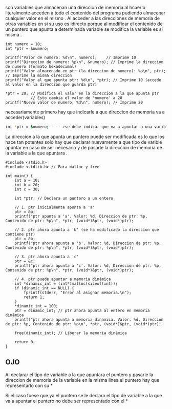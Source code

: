 son variables que almacenan una direccion de memoria al hcaerlo literalmente acceden a todo el contenido del programa pudiendo almacenar cualquier valor en el mismo .
Al acceder a las direcciones de memoria de otras variables en si su uso es idirecto porque al modificar el contenido de un puntero que apunta a determinada variable se modifica la variable es si misma .

```palintext
int numero = 10;
int *ptr = &numero;

printf("Valor de numero: %d\n", numero);    // Imprime 10
printf("Direccion de numero: %p\n", &numero); // Imprime la direccion de numero (formato hexadecimal)
printf("Valor almacenado en ptr (la direccion de numero): %p\n", ptr); // Imprime la misma direccion
printf("Valor al que apunta ptr: %d\n", *ptr); // Imprime 10 (accede al valor en la direccion que guarda ptr)

*ptr = 20; // Modifica el valor en la direccion a la que apunta ptr
           // Esto cambia el valor de 'numero' a 20
printf("Nuevo valor de numero: %d\n", numero); // Imprime 20
```

necesariamente primero hay que indicarle a que direccion de memoria va a acceder(variables) 
```bash
int *ptr = &numero; ----->se debe indicar que va a apuntar a una varible tipo int y se le pasa su direccion
```

La direccion a la que apunta un puntero puede ser modificada es lo que los hace tan potentes solo hay que declarar nuevamente a que tipo de varible apuntar en caso de ser necesario y de pasarle la direccion de memoria de la variable a la que apuntara .

```plainetxt
#include <stdio.h>
#include <stdlib.h> // Para malloc y free

int main() {
    int a = 10;
    int b = 20;
    int c = 30;

    int *ptr; // Declara un puntero a un entero

    // 1. ptr inicialmente apunta a 'a'
    ptr = &a;
    printf("ptr apunta a 'a'. Valor: %d, Direccion de ptr: %p, Contenido de ptr: %p\n", *ptr, (void*)&ptr, (void*)ptr);

    // 2. ptr ahora apunta a 'b' (se ha modificado la direccion que contiene ptr)
    ptr = &b;
    printf("ptr ahora apunta a 'b'. Valor: %d, Direccion de ptr: %p, Contenido de ptr: %p\n", *ptr, (void*)&ptr, (void*)ptr);

    // 3. ptr ahora apunta a 'c'
    ptr = &c;
    printf("ptr ahora apunta a 'c'. Valor: %d, Direccion de ptr: %p, Contenido de ptr: %p\n", *ptr, (void*)&ptr, (void*)ptr);

    // 4. ptr puede apuntar a memoria dinámica
    int *dinamic_int = (int*)malloc(sizeof(int));
    if (dinamic_int == NULL) {
        fprintf(stderr, "Error al asignar memoria.\n");
        return 1;
    }
    *dinamic_int = 100;
    ptr = dinamic_int; // ptr ahora apunta al entero en memoria dinámica
    printf("ptr ahora apunta a memoria dinamica. Valor: %d, Direccion de ptr: %p, Contenido de ptr: %p\n", *ptr, (void*)&ptr, (void*)ptr);

    free(dinamic_int); // Liberar la memoria dinámica

    return 0;
}
```
## OJO
Al declarar el tipo de variable a la que apuntara el puntero y pasarle la direccion de memoria de la variable en la misma linea el puntero hay que representarlo con su \*

Si el caso fuese que ya el puntero se le declaro el tipo de variable a la que va a apuntar el puntero no debe ser representado con el *
